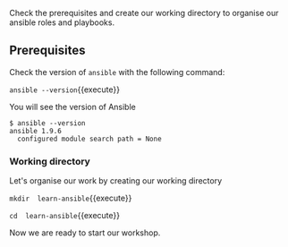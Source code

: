 Check the prerequisites and create our working directory to organise our ansible roles and playbooks.

## Prerequisites

Check the version of `ansible`  with the following command:

`ansible --version`{{execute}}

You will see the version of Ansible
```
$ ansible --version
ansible 1.9.6
  configured module search path = None
```

### Working directory

Let's organise our work by creating our working directory

`mkdir  learn-ansible`{{execute}}

`cd  learn-ansible`{{execute}}

Now we are ready to start our workshop.